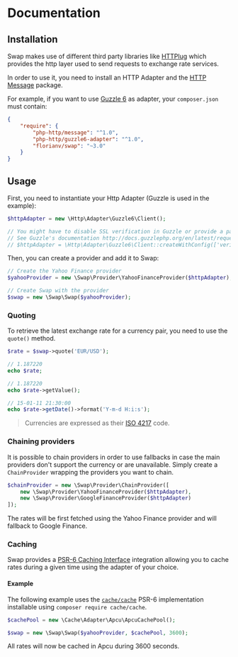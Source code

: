 # Documentation



## Installation

Swap makes use of different third party libraries like [HTTPlug](https://github.com/php-http/httplug) which provides
the http layer used to send requests to exchange rate services.

In order to use it, you need to install an HTTP Adapter and the [HTTP Message](https://github.com/php-http/message) package.

For example, if you want to use [Guzzle 6](http://docs.guzzlephp.org/en/latest/index.html) as adapter, your `composer.json` must contain:

```json
{
    "require": {
        "php-http/message": "^1.0",
        "php-http/guzzle6-adapter": "^1.0",
        "florianv/swap": "~3.0"
    }
}
```

## Usage

First, you need to instantiate your Http Adapter (Guzzle is used in the example):

```php
$httpAdapter = new \Http\Adapter\Guzzle6\Client();

// You might have to disable SSL verification in Guzzle or provide a path to your cert
// See Guzzle's documentation http://docs.guzzlephp.org/en/latest/request-options.html#verify
// $httpAdapter = \Http\Adapter\Guzzle6\Client::createWithConfig(['verify' => false]);
```

Then, you can create a provider and add it to Swap:

```php
// Create the Yahoo Finance provider
$yahooProvider = new \Swap\Provider\YahooFinanceProvider($httpAdapter);

// Create Swap with the provider
$swap = new \Swap\Swap($yahooProvider);
```

### Quoting

To retrieve the latest exchange rate for a currency pair, you need to use the `quote()` method.

```php
$rate = $swap->quote('EUR/USD');

// 1.187220
echo $rate;

// 1.187220
echo $rate->getValue();

// 15-01-11 21:30:00
echo $rate->getDate()->format('Y-m-d H:i:s');
```

> Currencies are expressed as their [ISO 4217](http://en.wikipedia.org/wiki/ISO_4217) code.

### Chaining providers

It is possible to chain providers in order to use fallbacks in case the main providers don't support the currency or are unavailable.
Simply create a `ChainProvider` wrapping the providers you want to chain.

```php
$chainProvider = new \Swap\Provider\ChainProvider([
    new \Swap\Provider\YahooFinanceProvider($httpAdapter),
    new \Swap\Provider\GoogleFinanceProvider($httpAdapter)
]);
```

The rates will be first fetched using the Yahoo Finance provider and will fallback to Google Finance.

### Caching

Swap provides a [PSR-6 Caching Interface](http://www.php-fig.org/psr/psr-6) integration allowing you to cache rates during a given time using the adapter of your choice.

#### Example

The following example uses the [`cache/cache`](https://github.com/php-cache/cache) PSR-6 implementation installable using `composer require cache/cache`.

```php
$cachePool = new \Cache\Adapter\Apcu\ApcuCachePool();

$swap = new \Swap\Swap($yahooProvider, $cachePool, 3600);
```

All rates will now be cached in Apcu during 3600 seconds.
